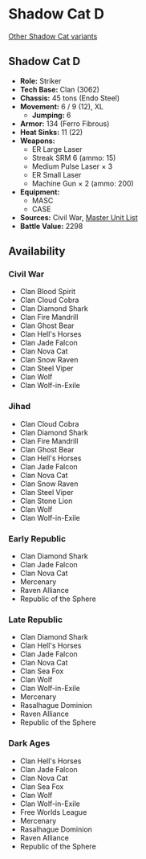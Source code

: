 # Shadow Cat D

[Other Shadow Cat variants](../shadow_cat.md)

## Shadow Cat D
- **Role:** Striker
- **Tech Base:** Clan (3062)
- **Chassis:** 45 tons (Endo Steel)
- **Movement:** 6 / 9 (12), XL
  - **Jumping:** 6
- **Armor:** 134 (Ferro Fibrous)
- **Heat Sinks:** 11 (22)
- **Weapons:**
  - ER Large Laser
  - Streak SRM 6 (ammo: 15)
  - Medium Pulse Laser × 3
  - ER Small Laser
  - Machine Gun × 2 (ammo: 200)
- **Equipment:**
  - MASC
  - CASE
- **Sources:** Civil War, [Master Unit List](http://masterunitlist.info/Unit/Details/7704/shadow-cat-d)
- **Battle Value:** 2298

## Availability

### Civil War
- Clan Blood Spirit
- Clan Cloud Cobra
- Clan Diamond Shark
- Clan Fire Mandrill
- Clan Ghost Bear
- Clan Hell's Horses
- Clan Jade Falcon
- Clan Nova Cat
- Clan Snow Raven
- Clan Steel Viper
- Clan Wolf
- Clan Wolf-in-Exile

### Jihad
- Clan Cloud Cobra
- Clan Diamond Shark
- Clan Fire Mandrill
- Clan Ghost Bear
- Clan Hell's Horses
- Clan Jade Falcon
- Clan Nova Cat
- Clan Snow Raven
- Clan Steel Viper
- Clan Stone Lion
- Clan Wolf
- Clan Wolf-in-Exile

### Early Republic
- Clan Diamond Shark
- Clan Jade Falcon
- Clan Nova Cat
- Mercenary
- Raven Alliance
- Republic of the Sphere

### Late Republic
- Clan Diamond Shark
- Clan Hell's Horses
- Clan Jade Falcon
- Clan Nova Cat
- Clan Sea Fox
- Clan Wolf
- Clan Wolf-in-Exile
- Mercenary
- Rasalhague Dominion
- Raven Alliance
- Republic of the Sphere

### Dark Ages
- Clan Hell's Horses
- Clan Jade Falcon
- Clan Nova Cat
- Clan Sea Fox
- Clan Wolf
- Clan Wolf-in-Exile
- Free Worlds League
- Mercenary
- Rasalhague Dominion
- Raven Alliance
- Republic of the Sphere

